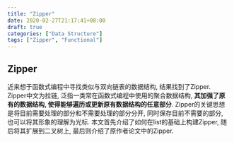 ```yaml
---
title: "Zipper"
date: 2020-02-27T21:17:41+08:00
draft: true
categories: ["Data Structure"]
tags: ["Zipper", "Functional"]
---
```


## Zipper

近来想于函数式编程中寻找类似与双向链表的数据结构, 结果找到了Zipper. Zipper中文为拉链, 泛指一类常在函数式编程中使用的聚合数据结构, **其加强了原有的数据结构, 使得能够遍历或更新原有数据结构的任意部分**. Zipper的关键思想是将目前需要处理的部分和不需要处理的部分分开, 同时保存目前不需要的部分, 也可以将其形象的理解为光标. 本文首先介绍了如何在list的基础上构建Zipper, 随后将其扩展到二叉树上, 最后则介绍了原作者论文中的Zipper.